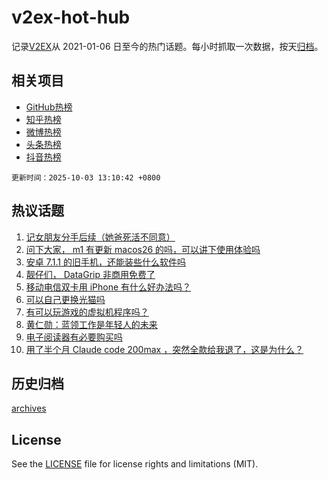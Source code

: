 # v2ex-hot-hub

 记录[V2EX](https://www.v2ex.com/)从 2021-01-06 日至今的热门话题。每小时抓取一次数据，按天[归档](archives)。
 
 ## 相关项目

- [GitHub热榜](https://github.com/lonnyzhang423/github-hot-hub)
- [知乎热榜](https://github.com/lonnyzhang423/zhihu-hot-hub)
- [微博热榜](https://github.com/lonnyzhang423/weibo-hot-hub)
- [头条热榜](https://github.com/lonnyzhang423/toutiao-hot-hub)
- [抖音热榜](https://github.com/lonnyzhang423/douyin-hot-hub)


 `更新时间：2025-10-03 13:10:42 +0800`

## 热议话题

1. [记女朋友分手后续（她爸死活不同意）](https://www.v2ex.com/t/1163215)
1. [问下大家， m1 有更新 macos26 的吗，可以讲下使用体验吗](https://www.v2ex.com/t/1163173)
1. [安卓 7.1.1 的旧手机，还能装些什么软件吗](https://www.v2ex.com/t/1163191)
1. [靓仔们， DataGrip 非商用免费了](https://www.v2ex.com/t/1163202)
1. [移动电信双卡用 iPhone 有什么好办法吗？](https://www.v2ex.com/t/1163177)
1. [可以自己更换光猫吗](https://www.v2ex.com/t/1163205)
1. [有可以玩游戏的虚拟机程序吗？](https://www.v2ex.com/t/1163149)
1. [黄仁勋：蓝领工作是年轻人的未来](https://www.v2ex.com/t/1163211)
1. [电子阅读器有必要购买吗](https://www.v2ex.com/t/1163217)
1. [用了半个月 Claude code 200max ，突然全款给我退了，这是为什么？](https://www.v2ex.com/t/1163161)

## 历史归档

[archives](archives)

## License

See the [LICENSE](LICENSE) file for license rights and limitations (MIT).
